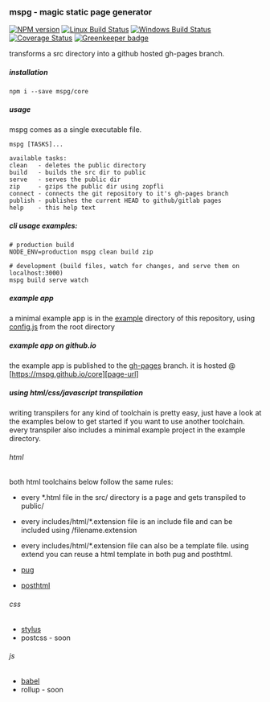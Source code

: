 ### mspg - magic static page generator

[![NPM version][npm-image]][npm-url]
[![Linux Build Status][travis-image]][travis-url]
[![Windows Build Status][appveyor-image]][appveyor-url]
[![Coverage Status][coveralls-image]][coveralls-url]
[![Greenkeeper badge](https://badges.greenkeeper.io/mspg/core.svg)](https://greenkeeper.io/)

transforms a src directory into a github hosted gh-pages branch.

##### installation
```
npm i --save mspg/core
```

##### usage
mspg comes as a single executable file.
```
mspg [TASKS]...

available tasks:
clean   - deletes the public directory
build   - builds the src dir to public
serve   - serves the public dir
zip     - gzips the public dir using zopfli
connect - connects the git repository to it's gh-pages branch
publish - publishes the current HEAD to github/gitlab pages
help    - this help text
```

##### cli usage examples:
```
# production build
NODE_ENV=production mspg clean build zip

# development (build files, watch for changes, and serve them on localhost:3000)
mspg build serve watch
```

##### example app
a minimal example app is in the [example][example-url] directory of this repository,
using [config.js][config-url] from the root directory

##### example app on github.io
the example app is published to the [gh-pages][gh-pages] branch.
it is hosted @ [https://mspg.github.io/core][page-url]

##### using html/css/javascript transpilation
writing transpilers for any kind of toolchain is pretty easy,
just have a look at the examples below to get started if you want to use another toolchain.
every transpiler also includes a minimal example project in the example directory.

###### html
both html toolchains below follow the same rules:
* every *.html file in the src/ directory is a page and gets transpiled to public/
* every includes/html/*.extension file is an include file and can be included using /filename.extension
* every includes/html/*.extension file can also be a template file. using extend you can reuse a html template in both pug and posthtml.

* [pug](https://github.com/mspg/transpile-pug)
* [posthtml](https://github.com/mspg/transpile-posthtml)

###### css
* [stylus](https://github.com/mspg/transpile-stylus)
* postcss - soon

###### js
* [babel](https://github.com/mspg/transpile-babel)
* rollup - soon

[npm-image]: https://img.shields.io/npm/v/@mspg/core.svg
[npm-url]: https://www.npmjs.com/package/@mspg/core
[travis-image]: https://travis-ci.com/mspg/core.svg?branch=master
[travis-url]: https://travis-ci.org/mspg/core
[appveyor-image]: https://ci.appveyor.com/api/projects/status/ksffectdrx0ekfb8?svg=true
[appveyor-url]: https://ci.appveyor.com/project/jaeh/mspgcore/branch/master
[coveralls-image]: https://coveralls.io/repos/github/mspg/core/badge.svg
[coveralls-url]: https://coveralls.io/github/mspg/core
[example-url]: https://github.com/mspg/core/tree/master/example
[config-url]: https://github.com/mspg/core/blob/master/config.js
[gh-pages]: https://github.com/mspg/core/tree/gh-pages
[page-url]: https://mspg.github.io/core

